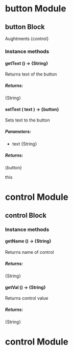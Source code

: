 # button Module

## button Block

Aughtments {control}

### Instance methods

#### getText () → {String}

Returns text of the button

##### Returns:

{String}

#### setText ( text ) → {button}

Sets text to the button

##### Parameters:

* text {String}

##### Returns:

{button}

this

# control Module

## control Block

### Instance methods

#### getName () → {String}

Returns name of control

##### Returns:

{String}

#### getVal () → {String}

Returns control value

##### Returns:

{String}

# control Module

